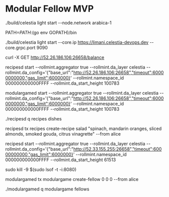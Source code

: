 # Modular Fellow MVP

./build/celestia light start --node.network arabica-1

PATH=$PATH:$(go env GOPATH)/bin


./build/celestia light start --core.ip https://limani.celestia-devops.dev --core.grpc.port 9090

curl -X GET http://52.26.186.106:26658/balance


recipesd start --rollmint.aggregator true --rollmint.da_layer celestia --rollmint.da_config='{"base_url":"http://52.26.186.106:26658","timeout":60000000000,"gas_limit":6000000}' --rollmint.namespace_id 000000000000FFFF --rollmint.da_start_height 100783


modulargamed start --rollmint.aggregator true --rollmint.da_layer celestia --rollmint.da_config='{"base_url":"http://52.26.186.106:26658","timeout":60000000000,"gas_limit":6000000}' --rollmint.namespace_id 000000000000FFFF --rollmint.da_start_height 100783

./recipesd q recipes dishes 

recipesd tx recipes create-recipe salad "spinach, mandarin oranges, sliced almonds, smoked gouda, citrus vinagrette" --from alice

recipesd start --rollmint.aggregator true --rollmint.da_layer celestia --rollmint.da_config='{"base_url":"http://52.33.155.255:26658","timeout":60000000000,"gas_limit":6000000}' --rollmint.namespace_id 000000000000FFFF --rollmint.da_start_height 61513

sudo kill -9 $(sudo lsof -t -i:8080)

modulargamed tx modulargame create-fellow 0 0 0  --from alice 

./modulargamed q modulargame fellows 